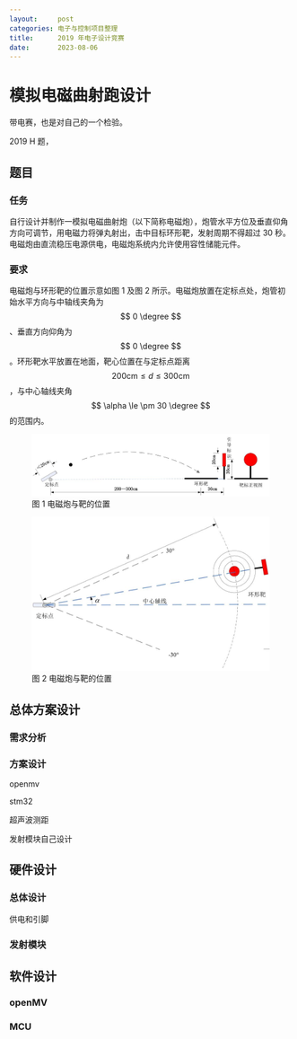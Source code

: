 ```yaml
---
layout:     post
categories: 电子与控制项目整理
title:      2019 年电子设计竞赛
date:       2023-08-06
---
```

<!--
    代码设计和代码结构，面向对象的C语言思想实践。NXP芯片，图像处理初步。 
-->
# 模拟电磁曲射跑设计

带电赛，也是对自己的一个检验。

2019 H 题，


## 题目

### 任务

自行设计并制作一模拟电磁曲射炮（以下简称电磁炮），炮管水平方位及垂直仰角方向可调节，用电磁力将弹丸射出，击中目标环形靶，发射周期不得超过 30 秒。电磁炮由直流稳压电源供电，电磁炮系统内允许使用容性储能元件。

### 要求

电磁炮与环形靶的位置示意如图 1 及图 2 所示。电磁炮放置在定标点处，炮管初始水平方向与中轴线夹角为 $$ 0 \degree $$ 、垂直方向仰角为 $$ 0 \degree $$ 。环形靶水平放置在地面，靶心位置在与定标点距离 $$ 200 \text{cm} \le  d \le 300 \text{cm} $$ ，与中心轴线夹角 $$ \alpha \le \pm 30 \degree $$ 的范围内。

<figure>
	<img src="../images/2019_electronic/电赛H题1.jpg" width=600>
	<figcaption>图 1 电磁炮与靶的位置</figcaption>
</figure>

<figure>
	<img src="../images/2019_electronic/电赛H题2.jpg" width=500>
	<figcaption>图 2 电磁炮与靶的位置</figcaption>
</figure>


## 总体方案设计


### 需求分析

### 方案设计

openmv 

stm32

超声波测距

发射模块自己设计

## 硬件设计

### 总体设计

供电和引脚

### 发射模块



## 软件设计

### openMV

### MCU


